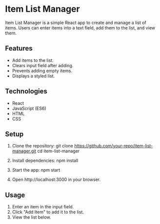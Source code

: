 # Item List Manager

Item List Manager is a simple React app to create and manage a list of items. Users can enter items into a text field, add them to the list, and view them.

## Features

- Add items to the list.
- Clears input field after adding.
- Prevents adding empty items.
- Displays a styled list.

## Technologies

- React
- JavaScript (ES6)
- HTML
- CSS

## Setup

1. Clone the repository:
   git clone https://github.com/your-repo/item-list-manager.git
   cd item-list-manager
   
2. Install dependencies:
   npm install
   
3. Start the app:
   npm start
   
4. Open http://localhost:3000 in your browser.

## Usage

1. Enter an item in the input field.
2. Click "Add Item" to add it to the list.
3. View the list below.
